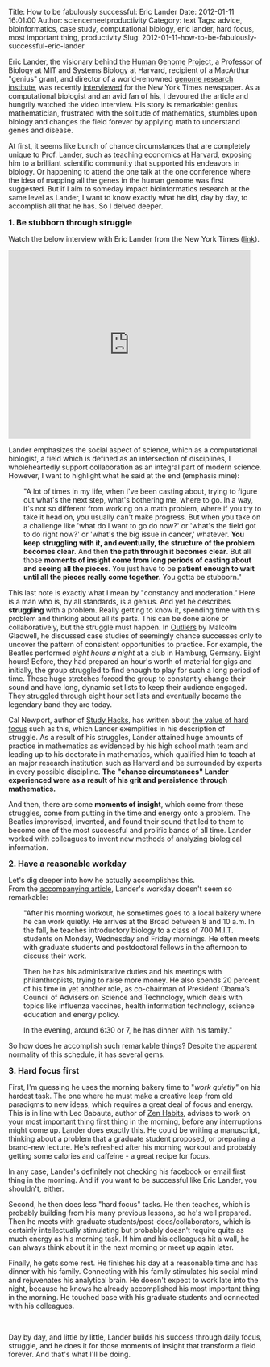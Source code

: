 Title: How to be fabulously successful: Eric Lander
Date: 2012-01-11 16:01:00
Author: sciencemeetproductivity
Category: text
Tags: advice, bioinformatics, case study, computational biology, eric lander, hard focus, most important thing, productivity
Slug: 2012-01-11-how-to-be-fabulously-successful-eric-lander

<div class='posterous_autopost'><p>Eric Lander, the visionary behind the <a href="http://www.ornl.gov/sci/techresources/Human_Genome/project/about.shtml">Human Genome Project</a>, a Professor of Biology at MIT and Systems Biology at Harvard, recipient of a MacArthur "genius" grant, and director of a world-renowned <a href="http://www.broadinstitute.org/">genome research institute</a>, was recently&nbsp;<a href="http://www.nytimes.com/2012/01/03/science/broad-institute-director-finds-power-in-numbers.html?pagewanted=all"><span class="s1">interviewed</span></a>&nbsp;for the New York Times newspaper. As a computational biologist and an avid fan of his, I devoured the article and hungrily watched the video interview. His story is remarkable: genius mathematician, frustrated with the solitude of mathematics, stumbles upon biology and changes the field forever by applying math to understand genes and disease.</p>  <p class="p1">At first, it seems like bunch of chance circumstances that are completely unique to Prof. Lander, such as teaching economics at Harvard, exposing him to a brilliant scientific community that supported his endeavors in biology. Or happening<span style="font-size: small;"> to atten</span>d the one talk at the one conference where the idea of mapping all the genes in the human genome was first suggested. But if I aim to someday impact bioinformatics research at the same level as Lander, I want to know exactly what he did, day by day, to accomplish all that he has. So I delved deeper.</p>  <p class="p1"><span style="font-size: medium;"><strong>1. Be stubborn through struggle</strong></span></p>  <p class="p2">Watch the below interview with Eric Lander from the New York Times (<a href="http://video.nytimes.com/video/2012/01/02/science/100000001255558/eric-lander.html">link</a>).</p>  <p><iframe scrolling="no" marginheight="0" marginwidth="0" src="http://graphics8.nytimes.com/bcvideo/1.0/iframe/embed.html?videoId=100000001255558&amp;playerType=embed" frameborder="0" height="373" width="480"></iframe></p>  <p class="p1">Lander emphasizes the social aspect of science, which as a computational biologist, a field which is defined as an intersection of disciplines, I wholeheartedly support&nbsp;collaboration&nbsp;as an integral part of modern science. However, I want to highlight what he said at the end (emphasis mine):</p>  <p style="padding-left: 30px;">"A lot of times in my life, when I've been casting about, trying to figure out what's the next step, what's bothering me, where to go. In a way, it's not so different from working on a math problem, where if you try to take it head on, you usually can't make progress. But when you take on a challenge like 'what do I want to go do now?' or 'what's the field got to do right now?' or 'what's the big issue in cancer,' whatever.&nbsp;<strong>You keep struggling with it, and eventually, the structure of the problem becomes clear</strong>. And then <strong>the path through it becomes clear</strong>. But all those <strong>moments of insight come from long periods of casting about and seeing all the pieces</strong>. You just have to be <strong>patient enough to wait until all the pieces really come together</strong>. You gotta be stubborn."</p>  <p class="p1">This last note is exactly what I mean by "constancy and moderation."<strong>&nbsp;</strong>Here is a man who is, by all standards, is a genius. And yet he describes <strong>struggling</strong>&nbsp;with a problem. Really getting to know it, spending time with this problem and thinking about all its parts. This can be done alone or collaboratively, but the struggle must happen.&nbsp;In <a href="http://www.amazon.com/Outliers-Story-Success-Malcolm-Gladwell/dp/0316017922">Outliers</a> by Malcolm Gladwell, he discussed case studies of seemingly chance successes only to uncover the pattern of consistent opportunities to practice. For example, the Beatles performed&nbsp;<em>eight hours a night</em>&nbsp;at a club in Hamburg, Germany. Eight hours! Before, they had prepared an hour's worth of material for gigs and initially, the group struggled to find enough to play for such a long period of time. These huge stretches forced the group to constantly change their sound and have long, dynamic set lists to keep their audience engaged. They struggled through eight hour set lists and eventually became the legendary band they are today.</p>  <p class="p1">Cal Newport,&nbsp;author of&nbsp;<a href="http://calnewport.com/blog/"><span class="s1">Study Hacks</span></a>, has written about&nbsp;<a href="http://calnewport.com/blog/2009/06/22/on-the-value-of-hard-focus/"><span class="s1">the value of hard focus</span></a>&nbsp;such as this, which&nbsp;Lander exemplifies in his description of struggle.&nbsp;As a result of his struggles, Lander attained huge amounts of practice in mathematics as evidenced by his high school math team and leading up to his doctorate in mathematics, which qualified him to teach at an major research institution such as Harvard and be surrounded by experts in every possible discipline. <strong>The "chance circumstances" Lander experienced were as a result of his grit and persistence through mathematics.</strong></p>  <p class="p1">And then, there are some <strong>moments of insight</strong>, which come from these struggles, come from putting in the time and energy onto a problem. The Beatles improvised, invented, and found their sound that led to them to become one of the most successful and prolific bands of all time. Lander worked with colleagues to invent new methods of analyzing biological information.</p>  <p class="p1"><span style="font-size: medium;"><strong>2. Have a reasonable workday</strong></span></p>  <p class="p1">Let's dig deeper into how he actually accomplishes this. From&nbsp;the&nbsp;<a href="http://www.nytimes.com/2012/01/03/science/broad-institute-director-finds-power-in-numbers.html?pagewanted=all"><span class="s1">accompanying article</span></a>, Lander's workday doesn't seem so remarkable:</p>  <p class="p1" style="padding-left: 30px;">"After his morning workout, he sometimes goes to a local bakery where he can work quietly. He arrives at the Broad between 8 and 10 a.m. In the fall, he teaches introductory biology to a class of 700 M.I.T. students on Monday, Wednesday and Friday mornings. He often meets with graduate students and postdoctoral fellows in the afternoon to discuss their work.</p>  <p class="p1" style="padding-left: 30px;">Then he has his administrative duties and his meetings with philanthropists, trying to raise more money. He also spends 20 percent of his time in yet another role, as co-chairman of President Obama&rsquo;s Council of Advisers on Science and Technology, which deals with topics like influenza vaccines, health information technology, science education and energy policy.</p>  <p class="p1" style="padding-left: 30px;">In the evening, around 6:30 or 7, he has dinner with his family."</p>  <p class="p1">So how does he accomplish such remarkable things? Despite the apparent normality of this schedule, it has several gems.&nbsp;</p>  <p class="p1"><span style="font-size: medium;"><strong>3. Hard focus first</strong></span></p>  <p class="p1">First,&nbsp;I'm guessing he uses the morning bakery time to "<em>work quietly"</em>&nbsp;on his hardest task. The one where he must make a creative leap from old paradigms to new ideas, which requires a great deal of focus and energy. This is in line with Leo Babauta,&nbsp;author of&nbsp;<a href="http://zenhabits.net/"><span class="s1">Zen Habits</span></a>, advises to work on your&nbsp;<a href="http://zenhabits.net/tada/"><span class="s1">most important thing</span></a>&nbsp;first thing in the morning, before any interruptions might come up.&nbsp;Lander does exactly this. He could be&nbsp;writing a manuscript, thinking about a problem that a graduate student proposed, or preparing a brand-new lecture.&nbsp;He's refreshed after his morning workout and probably getting some calories and caffeine - a great recipe for focus.&nbsp;</p>  <p class="p1">In any case, Lander's definitely not checking his facebook or email first thing in the morning. And if you want to be successful like Eric Lander, you shouldn't, either.</p>  <p class="p1">Second, he then does less "hard focus" tasks. He then teaches, which is probably building from his many previous lessons, so he's well prepared. Then he meets with graduate students/post-docs/collaborators, which is certainly intellectually stimulating but probably doesn't require quite as much energy as his morning task. If him and his colleagues hit a wall, he can always think about it in the next morning or meet up again later.</p>  <p class="p1">Finally, he gets some rest. He finishes his day at a reasonable time and has dinner with his family. Connecting with his family stimulates his social mind and rejuvenates his analytical brain. He doesn't expect to work late into the night, because he knows he already accomplished his most important thing in the morning. He touched base with his graduate students and connected with his colleagues.&nbsp;</p>  <p class="p1">&nbsp;</p>  <p class="p1">Day by day, and little by little, Lander builds his success through daily focus, struggle, and he does it for those moments of insight that transform a field forever. And that's what I'll be doing.</p></div>
